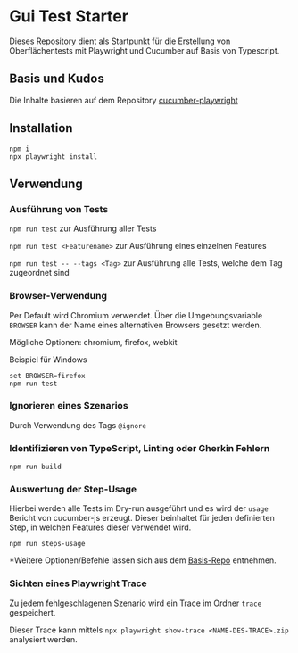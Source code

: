 # Gui Test Starter
Dieses Repository dient als Startpunkt für die Erstellung von Oberflächentests mit Playwright und Cucumber auf Basis von Typescript.

## Basis und Kudos
Die Inhalte basieren auf dem Repository [cucumber-playwright](https://github.com/Tallyb/cucumber-playwright)

## Installation
```
npm i
npx playwright install
```

## Verwendung

### Ausführung von Tests

`npm run test` zur Ausführung aller Tests

`npm run test <Featurename>` zur Ausführung eines einzelnen Features

`npm run test -- --tags <Tag>` zur Ausführung alle Tests, welche dem Tag zugeordnet sind

### Browser-Verwendung
Per Default wird Chromium verwendet. Über die Umgebungsvariable `BROWSER` kann der Name eines alternativen Browsers gesetzt werden.

Mögliche Optionen: chromium, firefox, webkit

Beispiel für Windows
```
set BROWSER=firefox
npm run test
```

### Ignorieren eines Szenarios

Durch Verwendung des Tags `@ignore`

### Identifizieren von TypeScript, Linting oder Gherkin Fehlern

`npm run build`

### Auswertung der Step-Usage

Hierbei werden alle Tests im Dry-run ausgeführt und es wird der `usage` Bericht von cucumber-js erzeugt.
Dieser beinhaltet für jeden definierten Step, in welchen Features dieser verwendet wird.

`npm run steps-usage`

*Weitere Optionen/Befehle lassen sich aus dem [Basis-Repo](https://github.com/Tallyb/cucumber-playwright) entnehmen.


### Sichten eines Playwright Trace
Zu jedem fehlgeschlagenen Szenario wird ein Trace im Ordner `trace` gespeichert.

Dieser Trace kann mittels `npx playwright show-trace <NAME-DES-TRACE>.zip` analysiert werden.
